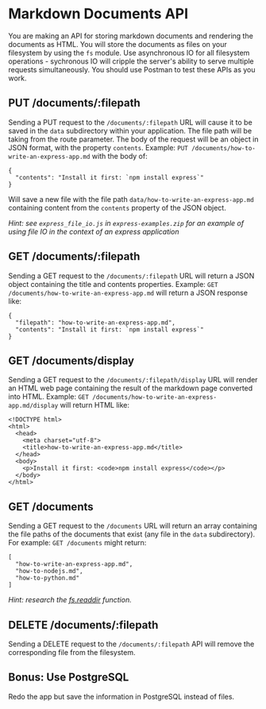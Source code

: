# Markdown Documents API

You are making an API for storing markdown documents and rendering the documents as HTML. You will store the documents as files on your filesystem by using the ```fs``` module. Use asynchronous IO for all filesystem operations - sychronous IO will cripple the server's ability to serve multiple requests simultaneously. You should use Postman to test these APIs as you work.

## PUT /documents/:filepath

Sending a PUT request to the ```/documents/:filepath``` URL will cause it to be saved in the ```data``` subdirectory within your application. The file path will be taking from the route parameter. The body of the request will be an object in JSON format, with the property ```contents```. Example: ```PUT /documents/how-to-write-an-express-app.md``` with the body of:

```
{
  "contents": "Install it first: `npm install express`"
}
```

Will save a new file with the file path ```data/how-to-write-an-express-app.md``` containing content from the ```contents``` property of the JSON object.

*Hint: see ```express_file_io.js``` in ```express-examples.zip``` for an example of using file IO in the context of an express application*


## GET /documents/:filepath

Sending a GET request to the ```/documents/:filepath``` URL will return a JSON object containing the title and contents properties. Example: ```GET /documents/how-to-write-an-express-app.md``` will return a JSON response like:

```
{
  "filepath": "how-to-write-an-express-app.md",
  "contents": "Install it first: `npm install express`"
}
```


## GET /documents/display

Sending a GET request to the ```/documents/:filepath/display``` URL will render an HTML web page containing the result of the markdown page converted into HTML. Example: ```GET /documents/how-to-write-an-express-app.md/display``` will return HTML like:

```
<!DOCTYPE html>
<html>
  <head>
    <meta charset="utf-8">
    <title>how-to-write-an-express-app.md</title>
  </head>
  <body>
    <p>Install it first: <code>npm install express</code></p>
  </body>
</html>
```


## GET /documents

Sending a GET request to the ```/documents``` URL will return an array containing the file paths of the documents that exist (any file in the ```data``` subdirectory). For example: ```GET /documents``` might return:

```
[
  "how-to-write-an-express-app.md",
  "how-to-nodejs.md",
  "how-to-python.md"
]
```

*Hint: research the [fs.readdir](https://nodejs.org/api/fs.html#fs_fs_readdir_path_options_callback) function.*


## DELETE /documents/:filepath

Sending a DELETE request to the ```/documents/:filepath``` API will remove the corresponding file from the filesystem.


## Bonus: Use PostgreSQL

Redo the app but save the information in PostgreSQL instead of files.
